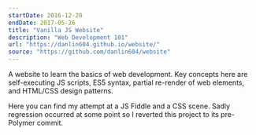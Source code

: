 ```yaml
---
startDate: 2016-12-20
endDate: 2017-05-26
title: "Vanilla JS Website"
description: "Web Development 101"
url: "https://danlin604.github.io/website/"
source: "https://github.com/danlin604/website"
---
```


A website to learn the basics of web development. Key concepts here are self-executing JS scripts, ES5 syntax, partial re-render of web elements, and HTML/CSS design patterns.

Here you can find my attempt at a JS Fiddle and a CSS scene. Sadly regression occurred at some point so I reverted this project to its pre-Polymer commit.
